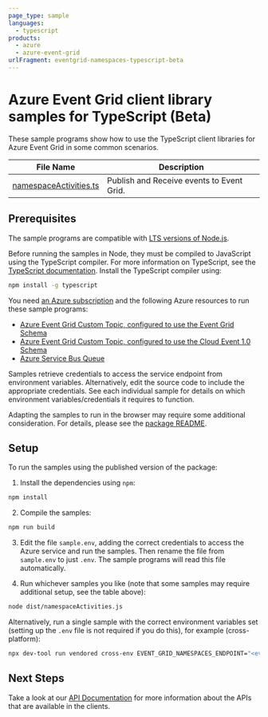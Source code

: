 ```yaml
---
page_type: sample
languages:
  - typescript
products:
  - azure
  - azure-event-grid
urlFragment: eventgrid-namespaces-typescript-beta
---
```


# Azure Event Grid client library samples for TypeScript (Beta)

These sample programs show how to use the TypeScript client libraries for Azure Event Grid in some common scenarios.

| **File Name**                                 | **Description**                           |
| --------------------------------------------- | ----------------------------------------- |
| [namespaceActivities.ts][namespaceactivities] | Publish and Receive events to Event Grid. |

## Prerequisites

The sample programs are compatible with [LTS versions of Node.js](https://github.com/nodejs/release#release-schedule).

Before running the samples in Node, they must be compiled to JavaScript using the TypeScript compiler. For more information on TypeScript, see the [TypeScript documentation][typescript]. Install the TypeScript compiler using:

```bash
npm install -g typescript
```

You need [an Azure subscription][freesub] and the following Azure resources to run these sample programs:

- [Azure Event Grid Custom Topic, configured to use the Event Grid Schema][createinstance_azureeventgridcustomtopic,configuredtousetheeventgridschema]
- [Azure Event Grid Custom Topic, configured to use the Cloud Event 1.0 Schema][createinstance_azureeventgridcustomtopic,configuredtousethecloudevent1.0schema]
- [Azure Service Bus Queue][createinstance_azureservicebusqueue]

Samples retrieve credentials to access the service endpoint from environment variables. Alternatively, edit the source code to include the appropriate credentials. See each individual sample for details on which environment variables/credentials it requires to function.

Adapting the samples to run in the browser may require some additional consideration. For details, please see the [package README][package].

## Setup

To run the samples using the published version of the package:

1. Install the dependencies using `npm`:

```bash
npm install
```

2. Compile the samples:

```bash
npm run build
```

3. Edit the file `sample.env`, adding the correct credentials to access the Azure service and run the samples. Then rename the file from `sample.env` to just `.env`. The sample programs will read this file automatically.

4. Run whichever samples you like (note that some samples may require additional setup, see the table above):

```bash
node dist/namespaceActivities.js
```

Alternatively, run a single sample with the correct environment variables set (setting up the `.env` file is not required if you do this), for example (cross-platform):

```bash
npx dev-tool run vendored cross-env EVENT_GRID_NAMESPACES_ENDPOINT="<event grid namespaces endpoint>" EVENT_GRID_NAMESPACES_KEY="<event grid namespaces key>" EVENT_SUBSCRIPTION_NAME="<event subscription name>" TOPIC_NAME="<topic name>" node dist/namespaceActivities.js
```

## Next Steps

Take a look at our [API Documentation][apiref] for more information about the APIs that are available in the clients.

[namespaceactivities]: https://github.com/Azure/azure-sdk-for-js/blob/main/sdk/eventgrid/eventgrid-namespaces/samples/v1-beta/typescript/src/namespaceActivities.ts
[apiref]: https://learn.microsoft.com/javascript/api/@azure/eventgrid
[freesub]: https://azure.microsoft.com/free/
[createinstance_azureeventgridcustomtopic,configuredtousetheeventgridschema]: https://learn.microsoft.com/azure/event-grid/scripts/event-grid-cli-create-custom-topic
[createinstance_azureeventgridcustomtopic,configuredtousethecloudevent1.0schema]: https://learn.microsoft.com/azure/event-grid/scripts/event-grid-cli-create-custom-topic
[createinstance_azureservicebusqueue]: https://learn.microsoft.com/azure/service-bus-messaging/service-bus-quickstart-portal
[package]: https://github.com/Azure/azure-sdk-for-js/tree/main/sdk/eventgrid/eventgrid-namespaces/README.md
[typescript]: https://www.typescriptlang.org/docs/home.html
